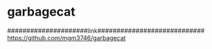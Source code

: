 # garbagecat

#####################link############################
https://github.com/mgm3746/garbagecat
